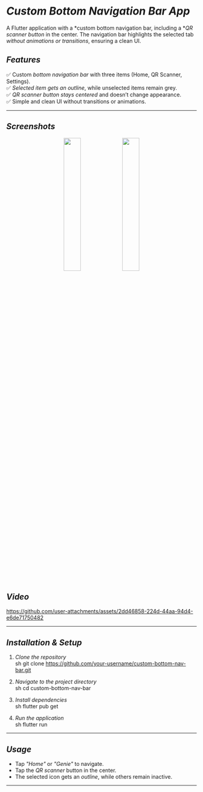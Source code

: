 # *Custom Bottom Navigation Bar App*  

A Flutter application with a *custom bottom navigation bar, including a **QR scanner button* in the center. The navigation bar highlights the selected tab *without animations or transitions*, ensuring a clean UI.

## *Features*
✅ Custom *bottom navigation bar* with three items (Home, QR Scanner, Settings).  
✅ *Selected item gets an outline*, while unselected items remain grey.  
✅ *QR scanner button stays centered* and doesn’t change appearance.  
✅ Simple and clean UI without transitions or animations.  

---

## *Screenshots*
<p align="center">
  <img src="https://github.com/user-attachments/assets/facdcff4-eadd-4d75-b8f1-7dcce9439fed" width="30%">
  <img src="https://github.com/user-attachments/assets/4683e449-b5f6-481f-bee3-ec1109c2ea42" width="30%">
</p>


## *Video*
https://github.com/user-attachments/assets/2dd46858-224d-44aa-94d4-e6de71750482


---

## *Installation & Setup*
1. *Clone the repository*  
   sh
   git clone https://github.com/your-username/custom-bottom-nav-bar.git
   
2. *Navigate to the project directory*  
   sh
   cd custom-bottom-nav-bar
   
3. *Install dependencies*  
   sh
   flutter pub get
   
4. *Run the application*  
   sh
   flutter run
   

---

## *Usage*
- Tap *"Home"* or *"Genie"* to navigate.
- Tap the *QR scanner* button in the center.
- The selected icon gets an *outline*, while others remain inactive.

---
